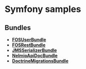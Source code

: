 Symfony samples
===============

Bundles
-------

- **[FOSUserBundle](https://github.com/FriendsOfSymfony/FOSUserBundle)**
- **[FOSRestBundle](https://github.com/FriendsOfSymfony/FOSRestBundle)**
- **[JMSSerializerBundle](https://github.com/schmittjoh/JMSSerializerBundle)**
- **[NelmioApiDocBundle](https://github.com/nelmio/NelmioApiDocBundle)**
- **[DoctrineMigrationsBundle](https://github.com/doctrine/DoctrineMigrationsBundle)**

